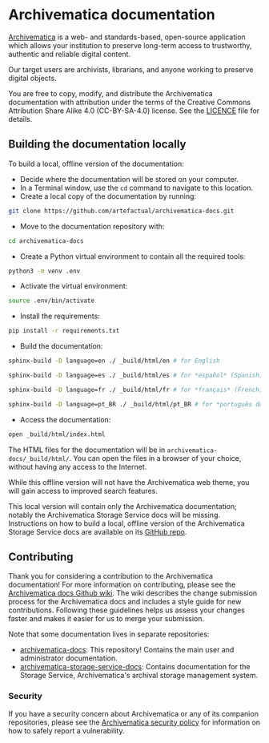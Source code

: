 # Archivematica documentation

[Archivematica](https://www.archivematica.org/en/) is a web- and
standards-based, open-source application which allows your institution to
preserve long-term access to trustworthy, authentic and reliable digital
content.

Our target users are archivists, librarians, and anyone working to preserve
digital objects.

You are free to copy, modify, and distribute the Archivematica documentation
with attribution under the terms of the Creative Commons Attribution Share Alike
4.0 (CC-BY-SA-4.0) license. See the [LICENCE](LICENCE) file for details.

## Building the documentation locally

To build a local, offline version of the documentation:

* Decide where the documentation will be stored on your computer.
* In a Terminal window, use the `cd` command to navigate to this location.
* Create a local copy of the documentation by running:

```bash
git clone https://github.com/artefactual/archivematica-docs.git
```

* Move to the documentation repository with:

```bash
cd archivematica-docs
```

* Create a Python virtual environment to contain all the required tools:

```bash
python3 -m venv .env
```

* Activate the virtual environment:

```bash
source .env/bin/activate
```

* Install the requirements:

```bash
pip install -r requirements.txt
```

* Build the documentation:

```bash
sphinx-build -D language=en ./ _build/html/en # for English

sphinx-build -D language=es ./ _build/html/es # for *español* (Spanish)

sphinx-build -D language=fr ./ _build/html/fr # for *français* (French)

sphinx-build -D language=pt_BR ./ _build/html/pt_BR # for *português do Brasil* (Brazilian Portuguese)
```

* Access the documentation:

```bash
open _build/html/index.html
```

The HTML files for the documentation will be in
`archivematica-docs/_build/html/`.
You can open the files in a browser of your choice, without having any access
to the Internet.

While this offline version will not have the Archivematica web theme, you will
gain access to improved search features.

This local version will contain only the Archivematica documentation; notably
the Archivematica Storage Service docs will be missing. Instructions on how to
build a local, offline version of the Archivematica Storage Service docs are
available on its [GitHub repo](https://github.com/artefactual/archivematica-storage-service-docs).

## Contributing

Thank you for considering a contribution to the Archivematica documentation! For
more information on contributing, please see the [Archivematica docs Github
wiki](https://github.com/artefactual/archivematica-docs/wiki). The wiki
describes the change submission process for the Archivematica docs and includes
a style guide for new contributions. Following these guidelines helps us assess
your changes faster and makes it easier for us to merge your submission.

Note that some documentation lives in separate repositories:

* [archivematica-docs](https://github.com/artefactual/archivematica-docs):
  This repository! Contains the main user and administrator documentation.
* [archivematica-storage-service-docs](https://github.com/artefactual/archivematica-storage-service-docs):
  Contains documentation for the Storage Service, Archivematica's
  archival storage management system.

### Security

If you have a security concern about Archivematica or any of its companion
repositories, please see the
[Archivematica security policy](https://github.com/artefactual/archivematica/security/policy)
for information on how to safely report a vulnerability.
